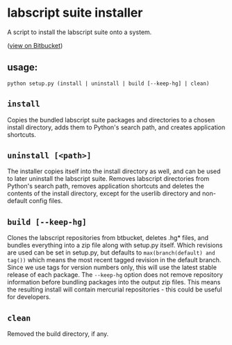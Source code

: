 # labscript suite installer

A script to install the labscript suite onto a system.

([view on Bitbucket](https://bitbucket.org/labscript_suite/installer))

## usage:
    python setup.py (install | uninstall | build [--keep-hg] | clean)

## `install`
Copies the bundled labscript suite packages and directories to a chosen install
directory, adds them to Python's search path, and creates application shortcuts.
        
## `uninstall [<path>]`
The installer copies itself into the install directory as well, and can be used
to later uninstall the labscript suite. Removes labscript directories from Python's
search path, removes application shortcuts and deletes the contents of the install
directory, except for the userlib directory and non-default config files.
        
## `build [--keep-hg]`
Clones the labscript repositories from btbucket, deletes .hg* files, and bundles
everything into a zip file along with setup.py itself.
Which revisions are used can be set in setup.py, but defaults to
`max(branch(default) and tag())`
which means the most recent tagged revision in the default branch. Since we use tags
for version numbers only, this will use the latest stable release of each package.
The `--keep-hg` option does not remove repository information before bundling packages
into the output zip files. This means the resulting install will contain mercurial
repositories - this could be useful for developers.

## `clean`
Removed the build directory, if any.